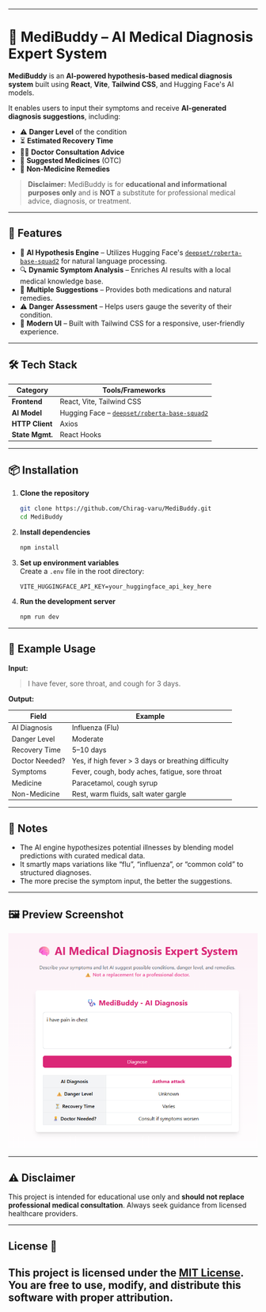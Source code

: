 
---

# 🧠 MediBuddy – AI Medical Diagnosis Expert System

**MediBuddy** is an **AI-powered hypothesis-based medical diagnosis system** built using **React**, **Vite**, **Tailwind CSS**, and Hugging Face's AI models.

It enables users to input their symptoms and receive **AI-generated diagnosis suggestions**, including:
- ⚠️ **Danger Level** of the condition  
- ⏳ **Estimated Recovery Time**  
- 👨‍⚕️ **Doctor Consultation Advice**  
- 💊 **Suggested Medicines** (OTC)  
- 🌿 **Non-Medicine Remedies**

> **Disclaimer:** MediBuddy is for **educational and informational purposes only** and is **NOT** a substitute for professional medical advice, diagnosis, or treatment.

---

## 🚀 Features

- 🤖 **AI Hypothesis Engine** – Utilizes Hugging Face's [`deepset/roberta-base-squad2`](https://huggingface.co/deepset/roberta-base-squad2) for natural language processing.
- 🔍 **Dynamic Symptom Analysis** – Enriches AI results with a local medical knowledge base.
- 💊 **Multiple Suggestions** – Provides both medications and natural remedies.
- ⚠️ **Danger Assessment** – Helps users gauge the severity of their condition.
- 🎨 **Modern UI** – Built with Tailwind CSS for a responsive, user-friendly experience.

---

## 🛠️ Tech Stack

| Category         | Tools/Frameworks                        |
|------------------|-----------------------------------------|
| **Frontend**     | React, Vite, Tailwind CSS               |
| **AI Model**     | Hugging Face – [`deepset/roberta-base-squad2`](https://huggingface.co/deepset/roberta-base-squad2) |
| **HTTP Client**  | Axios                                   |
| **State Mgmt.**  | React Hooks                             |

---

## 📦 Installation

1. **Clone the repository**
   ```bash
   git clone https://github.com/Chirag-varu/MediBuddy.git
   cd MediBuddy
   ```

2. **Install dependencies**
   ```bash
   npm install
   ```

3. **Set up environment variables**  
   Create a `.env` file in the root directory:
   ```env
   VITE_HUGGINGFACE_API_KEY=your_huggingface_api_key_here
   ```

4. **Run the development server**
   ```bash
   npm run dev
   ```

---

## 📄 Example Usage

**Input:**  
> I have fever, sore throat, and cough for 3 days.

**Output:**

| Field              | Example                                                       |
|-------------------|---------------------------------------------------------------|
| AI Diagnosis       | Influenza (Flu)                                               |
| Danger Level       | Moderate                                                      |
| Recovery Time      | 5–10 days                                                     |
| Doctor Needed?     | Yes, if high fever > 3 days or breathing difficulty           |
| Symptoms           | Fever, cough, body aches, fatigue, sore throat               |
| Medicine           | Paracetamol, cough syrup                                      |
| Non-Medicine       | Rest, warm fluids, salt water gargle                         |

---

## 📌 Notes

- The AI engine hypothesizes potential illnesses by blending model predictions with curated medical data.
- It smartly maps variations like “flu”, “influenza”, or “common cold” to structured diagnoses.
- The more precise the symptom input, the better the suggestions.

---

## 🖼️ Preview Screenshot

![MediBuddy Preview](preview.png)

---

## ⚠️ Disclaimer

This project is intended for educational use only and **should not replace professional medical consultation**. Always seek guidance from licensed healthcare providers.

---

## **License** 📜
This project is licensed under the [MIT License](LICENSE).
You are free to use, modify, and distribute this software with proper attribution.
---